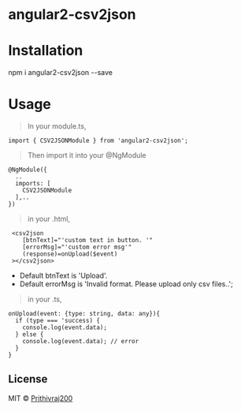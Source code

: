 # angular2-csv2json

# Installation
npm i angular2-csv2json --save

# Usage

> In your module.ts,

```
import { CSV2JSONModule } from 'angular2-csv2json';
```

> Then import it into your @NgModule
```
@NgModule({
  ..
  imports: [
    CSV2JSONModule
  ],..
})
```

> in your .html,
 ```
  <csv2json 
     [btnText]="'custom text in button. '"
     [errorMsg]="'custom error msg'"
     (response)=onUpload($event)
  ></csv2json>
  ```

 * Default btnText is 'Upload'.
 * Default errorMsg is 'Invalid format. Please upload only csv files..';

> in your .ts,  

  ```
  onUpload(event: {type: string, data: any}){
    if (type === 'success) {
      console.log(event.data);
    } else { 
      console.log(event.data); // error
    }
  }
  ```

## License

MIT © [Prithivraj200](mailto:prethive200@gmail.com)
